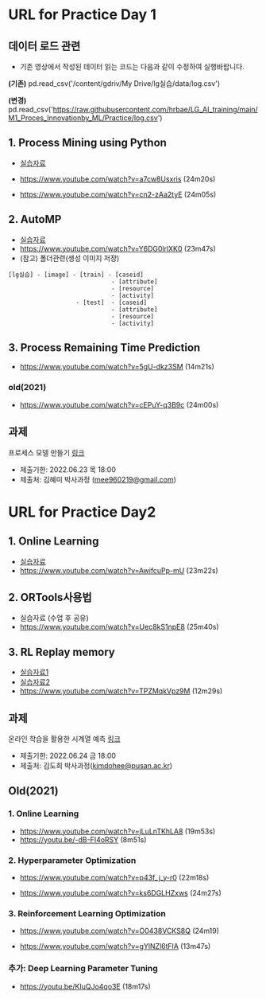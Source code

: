# URL for Practice Day 1

## 데이터 로드 관련

- 기존 영상에서 작성된 데이터 읽는 코드는 다음과 같이 수정하여 실행바랍니다.

__(기존)__ pd.read_csv('/content/gdriv/My Drive/lg실습/data/log.csv')

__(변경)__ pd.read_csv('https://raw.githubusercontent.com/hrbae/LG_AI_training/main/M1_Proces_Innovationby_ML/Practice/log.csv')

## 1. Process Mining using Python
- [실습자료](https://github.com/hrbae/LG_AI_training/blob/main/M1_Proces_Innovationby_ML/Practice/Practice_1_1_Process_Mining_with_python.ipynb)

- https://www.youtube.com/watch?v=a7cw8Usxris
(24m20s)

- https://www.youtube.com/watch?v=cn2-zAa2tyE
(24m05s)

## 2. AutoMP
- [실습자료](https://github.com/hrbae/LG_AI_training/blob/main/M1_Proces_Innovationby_ML/Practice/Practice_1_2_AutoPM_Event_Log_auto_mapping.ipynb)
- https://www.youtube.com/watch?v=Y6DG0lrlXK0
(23m47s)
- (참고) 폴더관련(생성 이미지 저장)
```
[lg실습] - [image] - [train] - [caseid]
                             - [attribute]
                             - [resource]
                             - [activity]
                   - [test]  - [caseid]
                             - [attribute]
                             - [resource]
                             - [activity]
```
## 3. Process Remaining Time Prediction
- https://www.youtube.com/watch?v=5gU-dkz3SM
(14m21s)

### old(2021)
- https://www.youtube.com/watch?v=cEPuY-q3B9c
(24m00s)

## 과제
프로세스 모델 만들기 [링크](https://github.com/hrbae/LG_AI_training/blob/main/M1_Proces_Innovationby_ML/Practice/%EA%B3%BC%EC%A0%9C_2022-06-09.md)
- 제출기한: 2022.06.23 목 18:00
- 제출처: 김혜미 박사과정 (mee960219@gmail.com)


# URL for Practice Day2

## 1. Online Learning
- [실습자료](https://github.com/hrbae/LG_AI_training/tree/main/M2_System%20Optimization%20by%20ML/Online%20Learning%20Practice)
- https://www.youtube.com/watch?v=AwifcuPp-mU
(23m22s)

## 2. ORTools사용법
- 실습자료 (수업 후 공유)
- https://www.youtube.com/watch?v=Uec8kS1npE8
(25m40s)

## 3. RL Replay memory
- [실습자료1](https://github.com/hrbae/LG_AI_training/blob/main/M2_System%20Optimization%20by%20ML/Practice/Manufacturing%20Simulation2.py)
- [실습자료2](https://colab.research.google.com/drive/1BkBiSBVN7BD2SuIzNSg80iI9pssgiMSD?usp=sharing)
- https://www.youtube.com/watch?v=TPZMqkVpz9M
(12m29s)

## 과제
온라인 학습을 활용한 시계열 예측 [링크](https://github.com/hrbae/LG_AI_training/blob/main/M2_System%20Optimization%20by%20ML/Online%20Learning%20Practice/%EA%B3%BC%EC%A0%9CDay2.md)
- 제출기한: 2022.06.24 금 18:00
- 제출처: 김도희 박사과정(kimdohee@pusan.ac.kr)

## Old(2021)

### 1. Online Learning
- https://www.youtube.com/watch?v=jLuLnTKhLA8
(19m53s)
- https://youtu.be/-dB-FI4oRSY
(8m51s)

### 2. Hyperparameter Optimization
- https://www.youtube.com/watch?v=p43f_j_y-r0
(22m18s)

- https://www.youtube.com/watch?v=ks6DGLHZxws
(24m27s)

### 3. Reinforcement Learning Optimization
- https://www.youtube.com/watch?v=O0438VCKS8Q
(24m19)

- https://www.youtube.com/watch?v=gYlNZl6tFlA
(13m47s)

### 추가: Deep Learning Parameter Tuning
- https://youtu.be/KIuQJo4qo3E
(18m17s)
